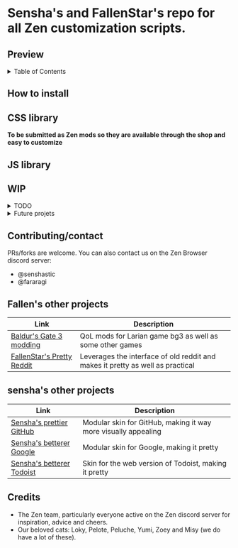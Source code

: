 # Sensha's and FallenStar's repo for all Zen customization scripts. 

## Preview 


<details>
<summary>Table of Contents</summary>

 1. [How to install](https://github.com/senshastic/fallsha-zen-mods/edit/main/README.md#how-to-install)
 2. [CSS library]()
 3. [JS library]()
 4. [WIP]()
 5. [Contact]()
 6. [Fallen's other projects]()
 7. [sensha's other projects]()
 8. [Credits]()

</details>

## How to install 

## CSS library 

**To be submitted as Zen mods so they are available through the shop and easy to customize** 

## JS library 

## WIP 

<details>
<summary>TODO</summary>

</details>

<details>
<summary>Future projets</summary>

</details>


## Contributing/contact 

PRs/forks are welcome. You can also contact us on the Zen Browser discord server: 

- @senshastic
- @fararagi

## Fallen's other projects


|  Link                 | Description                                                                                                                                                                                                                   |
| ------------------------- | ------------------------------------------------------------------------------------------------------------------------------------------------------------------------------------------------------------------------- |
| [Baldur's Gate 3 modding](https://next.nexusmods.com/profile/Fararagi/mods?gameId=3474)            | QoL mods for Larian game bg3 as well as some other games            |
| [FallenStar's Pretty Reddit](https://github.com/FallenStar08/FallenStar-s-Pretty-Reddit) | Leverages the interface of old reddit and makes it pretty as well as practical        |

## sensha's other projects 

| Link                 | Description                                                                                                                                                                                                                   |
| ------------------------- | ------------------------------------------------------------------------------------------------------------------------------------------------------------------------------------------------------------------------- |
| [Sensha's prettier GitHub](https://github.com/senshastic/sensha-betterer-github)         | Modular skin for GitHub, making it way more visually appealing            |
| [Sensha's betterer Google](https://github.com/senshastic/sensha-betterer-google)            | Modular skin for Google, making it pretty           |
| [Sensha's betterer Todoist](https://github.com/senshastic/sensha-betterer-todoist) | Skin for the web version of Todoist, making it pretty  |

## Credits 

- The Zen team, particularly everyone active on the Zen discord server for inspiration, advice and cheers.
- Our beloved cats: Loky, Pelote, Peluche, Yumi, Zoey and Misy (we do have a lot of these).
